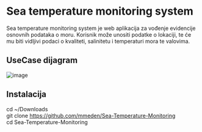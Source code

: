 # Sea temperature monitoring system
Sea temperature monitoring system je web aplikacija za vođenje evidencije osnovnih podataka o moru. Korisnik može unositi podatke o lokaciji, te će mu biti vidljivi podaci o kvaliteti, salinitetu i temperaturi mora te valovima.
## UseCase dijagram
![image](https://github.com/user-attachments/assets/b57bf0ef-a7d0-49a6-bc68-4f9d31f735c2)

## Instalacija  
cd ~/Downloads  
git clone https://github.com/mmeden/Sea-Temperature-Monitoring  
cd Sea-Temperature-Monitoring
